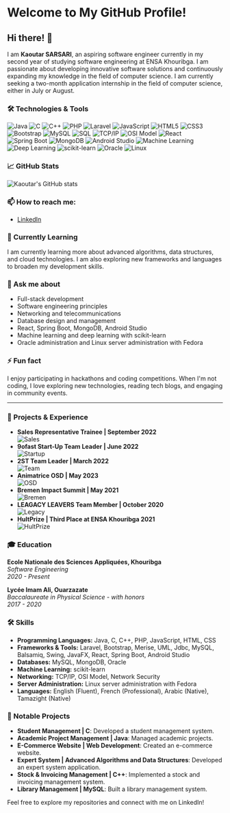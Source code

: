 # Welcome to My GitHub Profile!

## Hi there! 👋

I am **Kaoutar SARSARI**, an aspiring software engineer currently in my second year of studying software engineering at ENSA Khouribga. I am passionate about developing innovative software solutions and continuously expanding my knowledge in the field of computer science. I am currently seeking a two-month application internship in the field of computer science, either in July or August.

### 🛠️ Technologies & Tools

![Java](https://img.shields.io/badge/-Java-black?style=flat-square&logo=java)
![C](https://img.shields.io/badge/-C-black?style=flat-square&logo=c)
![C++](https://img.shields.io/badge/-C++-black?style=flat-square&logo=cplusplus)
![PHP](https://img.shields.io/badge/-PHP-black?style=flat-square&logo=php)
![Laravel](https://img.shields.io/badge/-Laravel-black?style=flat-square&logo=laravel)
![JavaScript](https://img.shields.io/badge/-JavaScript-black?style=flat-square&logo=javascript)
![HTML5](https://img.shields.io/badge/-HTML5-black?style=flat-square&logo=html5)
![CSS3](https://img.shields.io/badge/-CSS3-black?style=flat-square&logo=css3)
![Bootstrap](https://img.shields.io/badge/-Bootstrap-black?style=flat-square&logo=bootstrap)
![MySQL](https://img.shields.io/badge/-MySQL-black?style=flat-square&logo=mysql)
![SQL](https://img.shields.io/badge/-SQL-black?style=flat-square&logo=sql)
![TCP/IP](https://img.shields.io/badge/-TCP/IP-black?style=flat-square&logo=tcpip)
![OSI Model](https://img.shields.io/badge/-OSI_Model-black?style=flat-square&logo=osi)
![React](https://img.shields.io/badge/-React-black?style=flat-square&logo=react)
![Spring Boot](https://img.shields.io/badge/-Spring_Boot-black?style=flat-square&logo=spring)
![MongoDB](https://img.shields.io/badge/-MongoDB-black?style=flat-square&logo=mongodb)
![Android Studio](https://img.shields.io/badge/-Android_Studio-black?style=flat-square&logo=android)
![Machine Learning](https://img.shields.io/badge/-Machine_Learning-black?style=flat-square&logo=machine-learning)
![Deep Learning](https://img.shields.io/badge/-Deep_Learning-black?style=flat-square&logo=deep-learning)
![scikit-learn](https://img.shields.io/badge/-scikit--learn-black?style=flat-square&logo=scikit-learn)
![Oracle](https://img.shields.io/badge/-Oracle-black?style=flat-square&logo=oracle)
![Linux](https://img.shields.io/badge/-Linux-black?style=flat-square&logo=linux)

### 📈 GitHub Stats

![Kaoutar's GitHub stats](https://github-readme-stats.vercel.app/api?username=SARSARI1&show_icons=true&theme=radical)

### 📫 How to reach me:

- [LinkedIn](https://www.linkedin.com/in/kaoutar-sarsari)

### 🌱 Currently Learning

I am currently learning more about advanced algorithms, data structures, and cloud technologies. I am also exploring new frameworks and languages to broaden my development skills.

### 💬 Ask me about

- Full-stack development
- Software engineering principles
- Networking and telecommunications
- Database design and management
- React, Spring Boot, MongoDB, Android Studio
- Machine learning and deep learning with scikit-learn
- Oracle administration and Linux server administration with Fedora

### ⚡ Fun fact

I enjoy participating in hackathons and coding competitions. When I'm not coding, I love exploring new technologies, reading tech blogs, and engaging in community events.

---

### 📝 Projects & Experience

- **Sales Representative Trainee | September 2022**  
  ![Sales](https://img.shields.io/badge/-Sales-black?style=flat-square&logo=salesforce)
- **9ofast Start-Up Team Leader | June 2022**  
  ![Startup](https://img.shields.io/badge/-Startup-black?style=flat-square&logo=startup)
- **2ST Team Leader | March 2022**  
  ![Team](https://img.shields.io/badge/-Team-black?style=flat-square&logo=teams)
- **Animatrice OSD | May 2023**  
  ![OSD](https://img.shields.io/badge/-Open_Source_Days-black?style=flat-square&logo=opensourceinitiative)
- **Bremen Impact Summit | May 2021**  
  ![Bremen](https://img.shields.io/badge/-Bremen-black?style=flat-square&logo=bremen)
- **LEAGACY LEAVERS Team Member | October 2020**  
  ![Legacy](https://img.shields.io/badge/-Legacy-black?style=flat-square&logo=legacy)
- **HultPrize | Third Place at ENSA Khouribga 2021**  
  ![HultPrize](https://img.shields.io/badge/-HultPrize-black?style=flat-square&logo=hult-prize)

### 🎓 Education

**Ecole Nationale des Sciences Appliquées, Khouribga**  
*Software Engineering*  
*2020 - Present*

**Lycée Imam Ali, Ouarzazate**  
*Baccalaureate in Physical Science - with honors*  
*2017 - 2020*

### 🛠️ Skills

- **Programming Languages:** Java, C, C++, PHP, JavaScript, HTML, CSS
- **Frameworks & Tools:** Laravel, Bootstrap, Merise, UML, Jdbc, MySQL, Balsamiq, Swing, JavaFX, React, Spring Boot, Android Studio
- **Databases:** MySQL, MongoDB, Oracle
- **Machine Learning:** scikit-learn
- **Networking:** TCP/IP, OSI Model, Network Security
- **Server Administration:** Linux server administration with Fedora
- **Languages:** English (Fluent), French (Professional), Arabic (Native), Tamazight (Native)

### 🌟 Notable Projects

- **Student Management | C**: Developed a student management system.
- **Academic Project Management | Java**: Managed academic projects.
- **E-Commerce Website | Web Development**: Created an e-commerce website.
- **Expert System | Advanced Algorithms and Data Structures**: Developed an expert system application.
- **Stock & Invoicing Management | C++**: Implemented a stock and invoicing management system.
- **Library Management | MySQL**: Built a library management system.


Feel free to explore my repositories and connect with me on LinkedIn!

